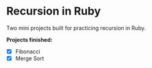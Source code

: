 # Recursion in Ruby

Two mini projects built for practicing recursion in Ruby.

**Projects finished:**

- [x] Fibonacci
- [x] Merge Sort
